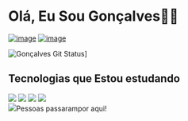 # Olá, Eu Sou Gonçalves😶‍🌫️

[![image](https://img.shields.io/badge/Instagram-E4405F?style=for-the-badge&logo=instagram&logoColor=white)](https://www.instagram.com/eu.goncalvess/)
[![image](https://img.shields.io/badge/LinkedIn-0077B5?style=for-the-badge&logo=linkedin&logoColor=white)](https://www.linkedin.com/in/jos%C3%A9-gon%C3%A7alves-4947bb226/)


![Gonçalves Git Status](https://github-readme-stats.vercel.app/api?username=JoseGoncalvess&show_icon=true&theme=radical)]


## Tecnologias que Estou estudando
<div style='display: aline_block'<br/>
  <img src="https://img.shields.io/badge/Python-FFD43B?style=for-the-badge&logo=python&logoColor=blu" />
  <img src="https://img.shields.io/badge/CSS3-1572B6?style=for-the-badge&logo=css3&logoColor=white" />
  <img src="https://img.shields.io/badge/HTML5-E34F26?style=for-the-badge&logo=html5&logoColor=white" />
  <img src="https://img.shields.io/badge/GitHub-100000?style=for-the-badge&logo=github&logoColor=white" />
</div>


<div style='display: aline_block'>
 <img src="https://hits.seeyoufarm.com/api/count/incr/badge.svg?url=https%3A%2F%2Fgithub.com%2FJoseGoncalvess1212%2Fhit-counter"/>Pessoas passarampor aqui!
</div>

